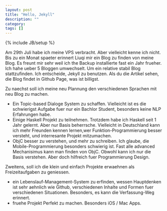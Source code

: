 ```yaml
---
layout: post
title: "Hello, Jekyll"
description: ""
category: 
tags: []
---
```

{% include JB/setup %}

Am 29th Juli habe ich meine VPS verbracht. Aber vielleicht kenne ich nicht. Bis zu ein Monat spaeter erinnert Liuqi mir ein Blog zu finden von meine Blog. Es freunt mir sehr weil ich the Backup installierte fast ein Jahr frueher.  Ich hahe ueber 5 Bloggen umwechselt. Um ein relative stabil Blog stattzufinden. Ich entscheide, Jekyll zu benutzen. Als du die Artikel sehen, die Blog findet in Github Page, was ist billigst.

Zu naechst soll ich meine neu Plannung den verschiedenen Sprachen mit neu Blog zu machen.
- Ein Topic-based Dialoge System zu schaffen. Vielleicht ist es die schwierigst Aufgabe fuer nur ein Bachlor Student, besonders keine NLP Erfahrungen habe.
- Einige Haskell Projekt zu teilnehmen. Trotzdem habe ich Haskell seit 1 Jahr gelernt. Aber nur Basis beherrsche. Vielleicht in Deutschland kann ich mehr Freunden kennen lernen,wer Funktion-Programmierung besser versteht, und interresante Projekt mitzumachen.
- ObjC besser zu verstehen, und mehr zu schreiben. Ich glaube, die Mobile-Programmierung besonders schwierig ist. Fast alle advanced Mechanisimus kann man finden von ObjC. Obwohl kann ich nur die Basis verstehen. Aber doch hilfreich fuer Programmierung Design.

Zweitens, soll ich die klein und einfach Projekte erwaehnen als Freizeitaufgaben zu geniessen.
- ein Lebenslauf-Management-System zu erfinden, wessen Hauptdenken ist sehr aehnlich wie Github, verschiedenen Inhalte und Formen fuer verschiedenen Situationen. Besonders, es kann die Verfassung-Weg erinnert.
- fruehe Projekt Perfekt zu machen. Besonders iOS / Mac Apps.

